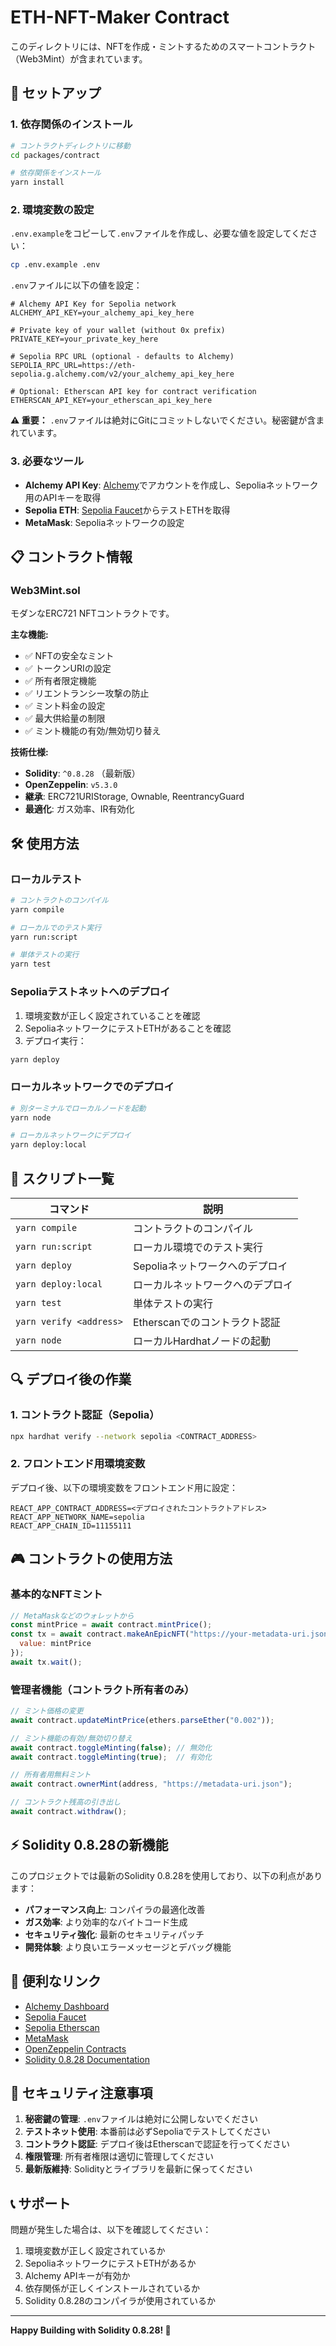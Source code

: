 # ETH-NFT-Maker Contract

このディレクトリには、NFTを作成・ミントするためのスマートコントラクト（Web3Mint）が含まれています。

## 🚀 セットアップ

### 1. 依存関係のインストール

```bash
# コントラクトディレクトリに移動
cd packages/contract

# 依存関係をインストール
yarn install
```

### 2. 環境変数の設定

`.env.example`をコピーして`.env`ファイルを作成し、必要な値を設定してください：

```bash
cp .env.example .env
```

`.env`ファイルに以下の値を設定：

```env
# Alchemy API Key for Sepolia network
ALCHEMY_API_KEY=your_alchemy_api_key_here

# Private key of your wallet (without 0x prefix)
PRIVATE_KEY=your_private_key_here

# Sepolia RPC URL (optional - defaults to Alchemy)
SEPOLIA_RPC_URL=https://eth-sepolia.g.alchemy.com/v2/your_alchemy_api_key_here

# Optional: Etherscan API key for contract verification
ETHERSCAN_API_KEY=your_etherscan_api_key_here
```

**⚠️ 重要：** `.env`ファイルは絶対にGitにコミットしないでください。秘密鍵が含まれています。

### 3. 必要なツール

- **Alchemy API Key**: [Alchemy](https://www.alchemy.com/)でアカウントを作成し、Sepoliaネットワーク用のAPIキーを取得
- **Sepolia ETH**: [Sepolia Faucet](https://sepoliafaucet.com/)からテストETHを取得
- **MetaMask**: Sepoliaネットワークの設定

## 📋 コントラクト情報

### Web3Mint.sol

モダンなERC721 NFTコントラクトです。

**主な機能:**
- ✅ NFTの安全なミント
- ✅ トークンURIの設定
- ✅ 所有者限定機能
- ✅ リエントランシー攻撃の防止
- ✅ ミント料金の設定
- ✅ 最大供給量の制限
- ✅ ミント機能の有効/無効切り替え

**技術仕様:**
- **Solidity**: `^0.8.28` （最新版）
- **OpenZeppelin**: `v5.3.0`
- **継承**: ERC721URIStorage, Ownable, ReentrancyGuard
- **最適化**: ガス効率、IR有効化

## 🛠 使用方法

### ローカルテスト

```bash
# コントラクトのコンパイル
yarn compile

# ローカルでのテスト実行
yarn run:script

# 単体テストの実行
yarn test
```

### Sepoliaテストネットへのデプロイ

1. 環境変数が正しく設定されていることを確認
2. SepoliaネットワークにテストETHがあることを確認
3. デプロイ実行：

```bash
yarn deploy
```

### ローカルネットワークでのデプロイ

```bash
# 別ターミナルでローカルノードを起動
yarn node

# ローカルネットワークにデプロイ
yarn deploy:local
```

## 📝 スクリプト一覧

| コマンド | 説明 |
|----------|------|
| `yarn compile` | コントラクトのコンパイル |
| `yarn run:script` | ローカル環境でのテスト実行 |
| `yarn deploy` | Sepoliaネットワークへのデプロイ |
| `yarn deploy:local` | ローカルネットワークへのデプロイ |
| `yarn test` | 単体テストの実行 |
| `yarn verify <address>` | Etherscanでのコントラクト認証 |
| `yarn node` | ローカルHardhatノードの起動 |

## 🔍 デプロイ後の作業

### 1. コントラクト認証（Sepolia）

```bash
npx hardhat verify --network sepolia <CONTRACT_ADDRESS>
```

### 2. フロントエンド用環境変数

デプロイ後、以下の環境変数をフロントエンド用に設定：

```env
REACT_APP_CONTRACT_ADDRESS=<デプロイされたコントラクトアドレス>
REACT_APP_NETWORK_NAME=sepolia
REACT_APP_CHAIN_ID=11155111
```

## 🎮 コントラクトの使用方法

### 基本的なNFTミント

```javascript
// MetaMaskなどのウォレットから
const mintPrice = await contract.mintPrice();
const tx = await contract.makeAnEpicNFT("https://your-metadata-uri.json", {
  value: mintPrice
});
await tx.wait();
```

### 管理者機能（コントラクト所有者のみ）

```javascript
// ミント価格の変更
await contract.updateMintPrice(ethers.parseEther("0.002"));

// ミント機能の有効/無効切り替え
await contract.toggleMinting(false); // 無効化
await contract.toggleMinting(true);  // 有効化

// 所有者用無料ミント
await contract.ownerMint(address, "https://metadata-uri.json");

// コントラクト残高の引き出し
await contract.withdraw();
```

## ⚡ Solidity 0.8.28の新機能

このプロジェクトでは最新のSolidity 0.8.28を使用しており、以下の利点があります：

- **パフォーマンス向上**: コンパイラの最適化改善
- **ガス効率**: より効率的なバイトコード生成
- **セキュリティ強化**: 最新のセキュリティパッチ
- **開発体験**: より良いエラーメッセージとデバッグ機能

## 🔗 便利なリンク

- [Alchemy Dashboard](https://dashboard.alchemy.com/)
- [Sepolia Faucet](https://sepoliafaucet.com/)
- [Sepolia Etherscan](https://sepolia.etherscan.io/)
- [MetaMask](https://metamask.io/)
- [OpenZeppelin Contracts](https://docs.openzeppelin.com/contracts/)
- [Solidity 0.8.28 Documentation](https://docs.soliditylang.org/)

## 🚨 セキュリティ注意事項

1. **秘密鍵の管理**: `.env`ファイルは絶対に公開しないでください
2. **テストネット使用**: 本番前は必ずSepoliaでテストしてください
3. **コントラクト認証**: デプロイ後はEtherscanで認証を行ってください
4. **権限管理**: 所有者権限は適切に管理してください
5. **最新版維持**: Solidityとライブラリを最新に保ってください

## 📞 サポート

問題が発生した場合は、以下を確認してください：

1. 環境変数が正しく設定されているか
2. SepoliaネットワークにテストETHがあるか
3. Alchemy APIキーが有効か
4. 依存関係が正しくインストールされているか
5. Solidity 0.8.28のコンパイラが使用されているか

---

**Happy Building with Solidity 0.8.28! 🚀**
